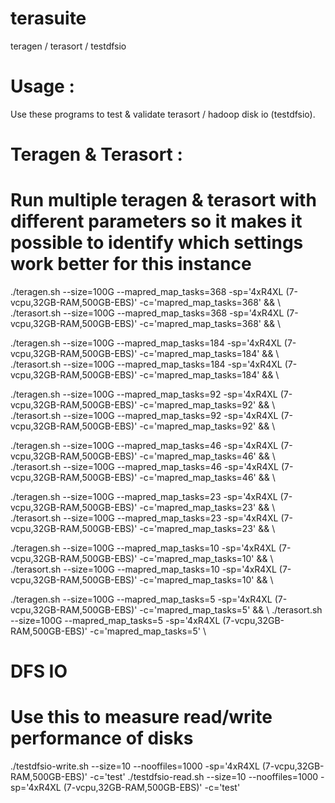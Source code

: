 # terasuite
teragen / terasort / testdfsio

# Usage :
Use these programs to test & validate terasort / hadoop disk io (testdfsio).

# Teragen & Terasort :
# Run multiple teragen & terasort with different parameters so it makes it possible to identify which settings work better for this instance

./teragen.sh  --size=100G --mapred_map_tasks=368 -sp='4xR4XL (7-vcpu,32GB-RAM,500GB-EBS)' -c='mapred_map_tasks=368' && \ 
./terasort.sh --size=100G --mapred_map_tasks=368 -sp='4xR4XL (7-vcpu,32GB-RAM,500GB-EBS)' -c='mapred_map_tasks=368' && \

./teragen.sh  --size=100G --mapred_map_tasks=184 -sp='4xR4XL (7-vcpu,32GB-RAM,500GB-EBS)' -c='mapred_map_tasks=184' && \ 
./terasort.sh --size=100G --mapred_map_tasks=184 -sp='4xR4XL (7-vcpu,32GB-RAM,500GB-EBS)' -c='mapred_map_tasks=184' && \

./teragen.sh  --size=100G --mapred_map_tasks=92 -sp='4xR4XL (7-vcpu,32GB-RAM,500GB-EBS)' -c='mapred_map_tasks=92' && \ 
./terasort.sh --size=100G --mapred_map_tasks=92 -sp='4xR4XL (7-vcpu,32GB-RAM,500GB-EBS)' -c='mapred_map_tasks=92' && \

./teragen.sh  --size=100G --mapred_map_tasks=46 -sp='4xR4XL (7-vcpu,32GB-RAM,500GB-EBS)' -c='mapred_map_tasks=46' && \ 
./terasort.sh --size=100G --mapred_map_tasks=46 -sp='4xR4XL (7-vcpu,32GB-RAM,500GB-EBS)' -c='mapred_map_tasks=46' && \

./teragen.sh  --size=100G --mapred_map_tasks=23 -sp='4xR4XL (7-vcpu,32GB-RAM,500GB-EBS)' -c='mapred_map_tasks=23' && \ 
./terasort.sh --size=100G --mapred_map_tasks=23 -sp='4xR4XL (7-vcpu,32GB-RAM,500GB-EBS)' -c='mapred_map_tasks=23' && \

./teragen.sh  --size=100G --mapred_map_tasks=10 -sp='4xR4XL (7-vcpu,32GB-RAM,500GB-EBS)' -c='mapred_map_tasks=10' && \ 
./terasort.sh --size=100G --mapred_map_tasks=10 -sp='4xR4XL (7-vcpu,32GB-RAM,500GB-EBS)' -c='mapred_map_tasks=10' && \ 

./teragen.sh  --size=100G --mapred_map_tasks=5 -sp='4xR4XL (7-vcpu,32GB-RAM,500GB-EBS)' -c='mapred_map_tasks=5' && \ 
./terasort.sh --size=100G --mapred_map_tasks=5 -sp='4xR4XL (7-vcpu,32GB-RAM,500GB-EBS)' -c='mapred_map_tasks=5' \


# DFS IO
# Use this to measure read/write performance of disks
./testdfsio-write.sh --size=10 --nooffiles=1000 -sp='4xR4XL (7-vcpu,32GB-RAM,500GB-EBS)' -c='test'
./testdfsio-read.sh  --size=10 --nooffiles=1000 -sp='4xR4XL (7-vcpu,32GB-RAM,500GB-EBS)' -c='test'



